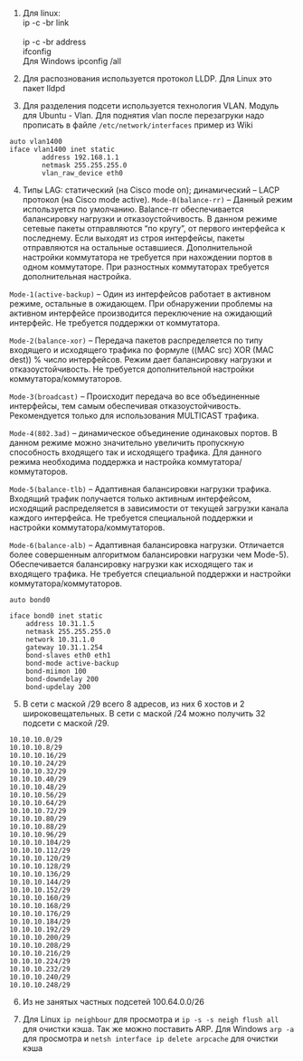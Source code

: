 1.  Для linux: <br>
    ip -c -br link<br>  
    ip -c -br address<br>
    ifconfig<br>
Для Windows ipconfig /all

2. Для распознования используется протокол LLDP. Для Linux это пакет lldpd

3. Для разделения подсети используется технология VLAN. Модуль для Ubuntu - Vlan. Для поднятия vlan после перезагруки надо прописать в файле `/etc/network/interfaces`
пример из Wiki
```
auto vlan1400
iface vlan1400 inet static
        address 192.168.1.1
        netmask 255.255.255.0
        vlan_raw_device eth0
```
4. Типы LAG:
        статический (на Cisco mode on);
        динамический – LACP протокол (на Cisco mode active).
`Mode-0(balance-rr)` – Данный режим используется по умолчанию. Balance-rr обеспечивается балансировку нагрузки и отказоустойчивость. В данном режиме сетевые пакеты отправляются “по кругу”, от первого интерфейса к последнему. Если выходят из строя интерфейсы, пакеты отправляются на остальные оставшиеся. Дополнительной настройки коммутатора не требуется при нахождении портов в одном коммутаторе. При разностных коммутаторах требуется дополнительная настройка.

`Mode-1(active-backup)` – Один из интерфейсов работает в активном режиме, остальные в ожидающем. При обнаружении проблемы на активном интерфейсе производится переключение на ожидающий интерфейс. Не требуется поддержки от коммутатора.

`Mode-2(balance-xor)` – Передача пакетов распределяется по типу входящего и исходящего трафика по формуле ((MAC src) XOR (MAC dest)) % число интерфейсов. Режим дает балансировку нагрузки и отказоустойчивость. Не требуется дополнительной настройки коммутатора/коммутаторов.

`Mode-3(broadcast)` – Происходит передача во все объединенные интерфейсы, тем самым обеспечивая отказоустойчивость. Рекомендуется только для использования MULTICAST трафика.

`Mode-4(802.3ad)` – динамическое объединение одинаковых портов. В данном режиме можно значительно увеличить пропускную способность входящего так и исходящего трафика. Для данного режима необходима поддержка и настройка коммутатора/коммутаторов.

`Mode-5(balance-tlb)` – Адаптивная балансировки нагрузки трафика. Входящий трафик получается только активным интерфейсом, исходящий распределяется в зависимости от текущей загрузки канала каждого интерфейса. Не требуется специальной поддержки и настройки коммутатора/коммутаторов.

`Mode-6(balance-alb)` – Адаптивная балансировка нагрузки. Отличается более совершенным алгоритмом балансировки нагрузки чем Mode-5). Обеспечивается балансировку нагрузки как исходящего так и входящего трафика. Не требуется специальной поддержки и настройки коммутатора/коммутаторов.

```
auto bond0

iface bond0 inet static
    address 10.31.1.5
    netmask 255.255.255.0
    network 10.31.1.0
    gateway 10.31.1.254
    bond-slaves eth0 eth1
    bond-mode active-backup
    bond-miimon 100
    bond-downdelay 200
    bond-updelay 200
```

5.  В сети с маской /29 всего 8 адресов, из них 6 хостов и 2 широковещательных. В сети с маской /24 можно получить 32 подсети с маской /29.
``` 
10.10.10.0/29
10.10.10.8/29
10.10.10.16/29
10.10.10.24/29
10.10.10.32/29
10.10.10.40/29
10.10.10.48/29
10.10.10.56/29
10.10.10.64/29
10.10.10.72/29
10.10.10.80/29
10.10.10.88/29
10.10.10.96/29
10.10.10.104/29
10.10.10.112/29
10.10.10.120/29
10.10.10.128/29
10.10.10.136/29
10.10.10.144/29
10.10.10.152/29
10.10.10.160/29
10.10.10.168/29
10.10.10.176/29
10.10.10.184/29
10.10.10.192/29
10.10.10.200/29
10.10.10.208/29
10.10.10.216/29
10.10.10.224/29
10.10.10.232/29
10.10.10.240/29
10.10.10.248/29
``` 

6. Из не занятых частных подсетей 100.64.0.0/26

7. Для Linux `ip neighbour` для просмотра и  `ip -s -s neigh flush all` для очистки кэша. Так же можно поставить ARP.
Для Windows `arp -a` для просмотра и `netsh interface ip delete arpcache` для очистки кэша